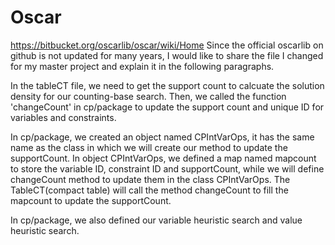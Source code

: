 # Oscar
https://bitbucket.org/oscarlib/oscar/wiki/Home
Since the official oscarlib on github is not updated for many years, I would like to share the file I changed for my master project and explain it in the following paragraphs.<br />

In the tableCT file, we need to get the support count to calcuate the solution density for our counting-base search. Then, we called the function 'changeCount' in cp/package to update the support count and unique ID for variables and constraints. <br />

In cp/package, we created an object named CPIntVarOps, it has the same name as the class in which we will create our method to update the supportCount. In object CPIntVarOps, we defined a map named mapcount to store the variable ID, constraint ID and supportCount, while we will define changeCount method to update them in the class CPIntVarOps. The TableCT(compact table) will call the method changeCount to fill the mapcount to update the supportCount.<br />

In cp/package, we also defined our variable heuristic search and value heuristic search.<br />
